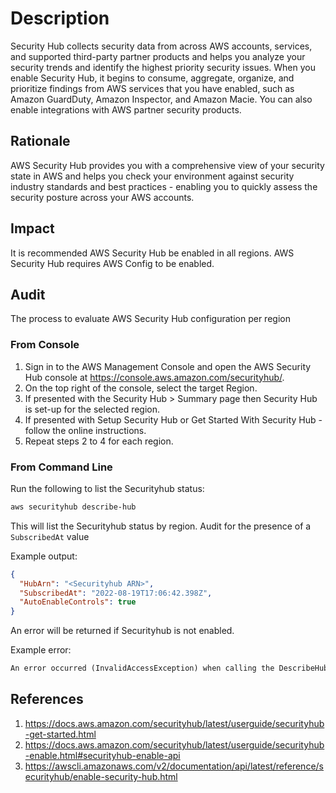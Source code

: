 # Description

Security Hub collects security data from across AWS accounts, services, and supported third-party partner products and helps you analyze your security trends and identify the highest priority security issues. When you enable Security Hub, it begins to consume, aggregate, organize, and prioritize findings from AWS services that you have enabled, such as Amazon GuardDuty, Amazon Inspector, and Amazon Macie. You can also enable integrations with AWS partner security products.

## Rationale

AWS Security Hub provides you with a comprehensive view of your security state in AWS and helps you check your environment against security industry standards and best practices - enabling you to quickly assess the security posture across your AWS accounts.

## Impact

It is recommended AWS Security Hub be enabled in all regions. AWS Security Hub requires AWS Config to be enabled.

## Audit

The process to evaluate AWS Security Hub configuration per region

### From Console

1. Sign in to the AWS Management Console and open the AWS Security Hub console at <https://console.aws.amazon.com/securityhub/>.
2. On the top right of the console, select the target Region.
3. If presented with the Security Hub > Summary page then Security Hub is set-up for the selected region.
4. If presented with Setup Security Hub or Get Started With Security Hub - follow the online instructions.
5. Repeat steps 2 to 4 for each region.

### From Command Line

Run the following to list the Securityhub status:

```sh
aws securityhub describe-hub
```

This will list the Securityhub status by region. Audit for the presence of a `SubscribedAt` value

Example output:

```json
{
  "HubArn": "<Securityhub ARN>",
  "SubscribedAt": "2022-08-19T17:06:42.398Z",
  "AutoEnableControls": true
}
```

An error will be returned if Securityhub is not enabled.

Example error:

```txt
An error occurred (InvalidAccessException) when calling the DescribeHub operation: Account <Account ID> is not subscribed to AWS Security Hub
```

## References

1. <https://docs.aws.amazon.com/securityhub/latest/userguide/securityhub-get-started.html>
2. <https://docs.aws.amazon.com/securityhub/latest/userguide/securityhub-enable.html#securityhub-enable-api>
3. <https://awscli.amazonaws.com/v2/documentation/api/latest/reference/securityhub/enable-security-hub.html>
